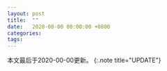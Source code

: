 ```yaml
---
layout: post
title:  ""
date:   2020-00-00 00:00:00 +0800
categories: 
tags: 
---
```


本文最后于2020-00-00更新。
{:.note title="UPDATE"}